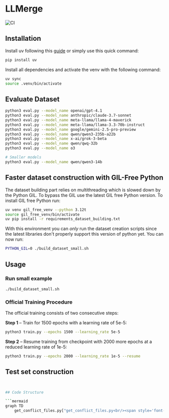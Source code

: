 # LLMerge

![CI](https://github.com/benedikt-schesch/LLMerge/actions/workflows/ci.yml/badge.svg)

## Installation

Install uv following this [guide](https://docs.astral.sh/uv/getting-started/installation/#standalone-installer) or simply use this quick command:

```bash
pip install uv
```

Install all dependencies and activate the venv with the following command:

```bash
uv sync
source .venv/bin/activate
```

## Evaluate Dataset

```bash
python3 eval.py --model_name openai/gpt-4.1
python3 eval.py --model_name anthropic/claude-3.7-sonnet
python3 eval.py --model_name meta-llama/llama-4-maverick
python3 eval.py --model_name meta-llama/llama-3.3-70b-instruct
python3 eval.py --model_name google/gemini-2.5-pro-preview
python3 eval.py --model_name qwen/qwen3-235b-a22b
python3 eval.py --model_name x-ai/grok-3-beta
python3 eval.py --model_name qwen/qwq-32b
python3 eval.py --model_name o3

# Smaller models
python3 eval.py --model_name qwen/qwen3-14b
```

## Faster dataset construction with GIL-Free Python

The dataset building part relies on multithreading which is slowed down by the Python GIL.
To bypass the GIL use the latest GIL free Python version.
To install GIL free Python run:

```bash
uv venv gil_free_venv --python 3.12t
source gil_free_venv/bin/activate
uv pip install -r requirements_dataset_building.txt
```

With this environment you can *only* run the dataset creation scripts since the latest libraries don't properly support this version of python yet.
You can now run:

```bash
PYTHON_GIL=0 ./build_dataset_small.sh
```


## Usage

### Run small example

```bash
./build_dataset_small.sh
```

### Official Training Procedure

The official training consists of two consecutive steps:

**Step 1** – Train for 1500 epochs with a learning rate of 5e-5:
```bash
python3 train.py --epochs 1500 --learning_rate 5e-5
```

**Step 2** – Resume training from checkpoint with 2000 more epochs at a reduced learning rate of 1e-5:
```bash
python3 train.py --epochs 2000 --learning_rate 1e-5 --resume
```

## Test set construction

```bash


## Code Structure

```mermaid
graph TD
    get_conflict_files.py["get_conflict_files.py<br/><span style='font-size:12px;'>Among all the merges extract all the conflicting files and their resolution</span>"] --> extract_conflict_blocks.py["extract_conflict_blocks.py<br/><span style='font-size:12px;'>Among all the conflicting files extract each conflict marker with necessary context and the resolution of each separately</span>"] --> metrics_conflict_blocks.py["metrics_conflict_blocks.py<br/><span style='font-size:12px;'>Computes different metrics for the dataset analysis and filtering</span>"]
```
